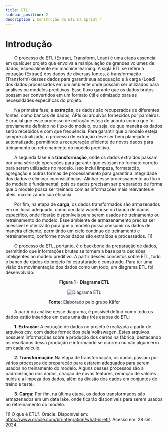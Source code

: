 ```yaml
---
title: ETL
sidebar_position: 2
description : Construção do ETL na sprint 4
---
```


# Introdução

&emsp;&emsp;O processo de ETL (Extract, Transform, Load) é uma etapa essencial em qualquer projeto que envolva a manipulação de grandes volumes de dados, especialmente em machine learning. A sigla ETL se refere à extração (Extract) dos dados de diversas fontes, à transformação (Transform) desses dados para garantir sua adequação e à carga (Load) dos dados processados em um ambiente onde possam ser utilizados para análises ou modelos preditivos. Esse fluxo garante que os dados brutos possam ser convertidos em um formato útil e otimizado para as necessidades específicas do projeto.

&emsp;&emsp;Na primeira fase, a **extração**, os dados são recuperados de diferentes fontes, como bancos de dados, APIs ou arquivos fornecidos por parceiros. É crucial que esse processo de extração esteja de acordo com o que foi previamente definido no fluxo do modelo, ou seja, de que maneira os dados serão recebidos e com que frequência. Para garantir que o modelo esteja sempre atualizado, o processo de extração deve ser bem planejado e automatizado, permitindo a recuperação eficiente de novos dados para treinamento ou retreinamento do modelo preditivo.

&emsp;&emsp;A segunda fase é a **transformação**, onde os dados extraídos passam por uma série de operações para garantir que estejam no formato correto para serem utilizados no modelo. Isso inclui limpeza, formatação, agregação e outras formas de processamento para garantir a integridade dos dados e eliminar inconsistências. Alinhar esse processamento ao fluxo do modelo é fundamental, pois os dados precisam ser preparados de forma que o modelo possa ser treinado com as informações mais relevantes e úteis, maximizando sua eficácia.

&emsp;&emsp;Por fim, na etapa de **carga**, os dados transformados são armazenados em um local adequado, como um data warehouse ou banco de dados específico, onde ficarão disponíveis para serem usados no treinamento ou retreinamento do modelo. Esse ambiente de armazenamento precisa ser acessível e otimizado para que o modelo possa consumir os dados de maneira eficiente, permitindo um ciclo contínuo de treinamento e retreinamento, conforme novos dados são extraídos e processados. [1]

&emsp;&emsp;O processo de ETL, portanto, é o backbone da preparação de dados, permitindo que informações brutas se tornem a base para decisões inteligentes no modelo preditivo. A partir desses conceitos sobre ETL, todo o banco de dados do projeto foi estruturado e construído. Para ter uma visão da movimentação dos dados como um todo, um diagrama ETL foi desenvolvido:

<p align="center"><b> Figura 1 - Diagrama ETL</b></p>
<div align="center" class="zoom-image">
  <img src={require('../../../../static/img/diagramaETL.png').default} alt="Diagrama ETL"/>
  <p><b>Fonte:</b> Elaborado pelo grupo Käfer</p>
</div>

&emsp;&emsp;A partir da análise desse diagrama, é possível definir como todo os dados estão inseridos em cada uma das três etapas do ETL:

&emsp;&emsp;**1. Extração:** A extração de dados no projeto é realizada a partir de arquivos csv, com dados fornecidos pela Volkswagen. Estes arquivos possuem informações sobre a produção dos carros na fábrica, destacando os resultados dessa produção e informando se ocorreu ou não algum erro em cada veículo.

&emsp;&emsp;**2. Transformação:** Na etapa de transformação, os dados passam por vários processos de preparação para estarem adequados para serem usados no treinamento do modelo. Alguns desses processos são a padronização dos dados, criação de novas features, remoção de valores nulos e a limpeza dos dados, além da divisão dos dados em conjuntos de treino e teste.

&emsp;&emsp;**3. Carga:** Por fim, na última etapa, os dados transformados são armazenados em um data lake, onde ficarão disponíveis para serem usados no retreinamento do modelo.

[1] O que é ETL?. Oracle. Disponível em: https://www.oracle.com/br/integration/what-is-etl/. Acesso em: 28 set. 2024.